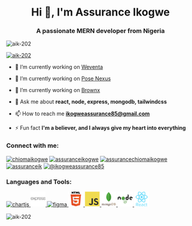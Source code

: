 <h1 align="center">Hi 👋, I'm Assurance Ikogwe</h1>
<h3 align="center">A passionate MERN developer from Nigeria</h3>

<p align="left"> <img src="https://komarev.com/ghpvc/?username=aik-202&label=Profile%20views&color=0e75b6&style=flat" alt="aik-202" /> </p>

<p align="left"> <a href="https://github.com/ryo-ma/github-profile-trophy"><img src="https://github-profile-trophy.vercel.app/?username=aik-202" alt="aik-202" /></a> </p>

- 🔭 I’m currently working on [Weventa](https://weventa-frontend.vercel.app/)

- 🔭 I’m currently working on [Pose Nexus](https://posenexus.vercel.app/)

- 🔭 I’m currently working on [Brownx](https://brown-x.vercel.app/)

- 💬 Ask me about **react, node, express, mongodb, tailwindcss**

- 📫 How to reach me **ikogweassurance85@gmail.com**

- ⚡ Fun fact **I'm a believer, and I always give my heart into everything**

<h3 align="left">Connect with me:</h3>
<p align="left">
<a href="https://twitter.com/chiomaikogwe" target="blank"><img align="center" src="https://raw.githubusercontent.com/rahuldkjain/github-profile-readme-generator/master/src/images/icons/Social/twitter.svg" alt="chiomaikogwe" height="30" width="40" /></a>
<a href="https://linkedin.com/in/assuranceikogwe" target="blank"><img align="center" src="https://raw.githubusercontent.com/rahuldkjain/github-profile-readme-generator/master/src/images/icons/Social/linked-in-alt.svg" alt="assuranceikogwe" height="30" width="40" /></a>
<a href="https://fb.com/assurancechiomaikogwe" target="blank"><img align="center" src="https://raw.githubusercontent.com/rahuldkjain/github-profile-readme-generator/master/src/images/icons/Social/facebook.svg" alt="assurancechiomaikogwe" height="30" width="40" /></a>
<a href="https://instagram.com/assuranceik" target="blank"><img align="center" src="https://raw.githubusercontent.com/rahuldkjain/github-profile-readme-generator/master/src/images/icons/Social/instagram.svg" alt="assuranceik" height="30" width="40" /></a>
<a href="https://medium.com/@ikogweassurance85" target="blank"><img align="center" src="https://raw.githubusercontent.com/rahuldkjain/github-profile-readme-generator/master/src/images/icons/Social/medium.svg" alt="@ikogweassurance85" height="30" width="40" /></a>
</p>

<h3 align="left">Languages and Tools:</h3>
<p align="left"> <a href="https://www.chartjs.org" target="_blank" rel="noreferrer"> <img src="https://www.chartjs.org/media/logo-title.svg" alt="chartjs" width="40" height="40"/> </a> <a href="https://expressjs.com" target="_blank" rel="noreferrer"> <img src="https://raw.githubusercontent.com/devicons/devicon/master/icons/express/express-original-wordmark.svg" alt="express" width="40" height="40"/> </a> <a href="https://www.figma.com/" target="_blank" rel="noreferrer"> <img src="https://www.vectorlogo.zone/logos/figma/figma-icon.svg" alt="figma" width="40" height="40"/> </a> <a href="https://www.w3.org/html/" target="_blank" rel="noreferrer"> <img src="https://raw.githubusercontent.com/devicons/devicon/master/icons/html5/html5-original-wordmark.svg" alt="html5" width="40" height="40"/> </a> <a href="https://developer.mozilla.org/en-US/docs/Web/JavaScript" target="_blank" rel="noreferrer"> <img src="https://raw.githubusercontent.com/devicons/devicon/master/icons/javascript/javascript-original.svg" alt="javascript" width="40" height="40"/> </a> <a href="https://www.mongodb.com/" target="_blank" rel="noreferrer"> <img src="https://raw.githubusercontent.com/devicons/devicon/master/icons/mongodb/mongodb-original-wordmark.svg" alt="mongodb" width="40" height="40"/> </a> <a href="https://nodejs.org" target="_blank" rel="noreferrer"> <img src="https://raw.githubusercontent.com/devicons/devicon/master/icons/nodejs/nodejs-original-wordmark.svg" alt="nodejs" width="40" height="40"/> </a> <a href="https://reactjs.org/" target="_blank" rel="noreferrer"> <img src="https://raw.githubusercontent.com/devicons/devicon/master/icons/react/react-original-wordmark.svg" alt="react" width="40" height="40"/> </a> </p>

<p><img align="center" src="https://github-readme-stats.vercel.app/api/top-langs?username=aik-202&show_icons=true&locale=en&layout=compact" alt="aik-202" /></p>

